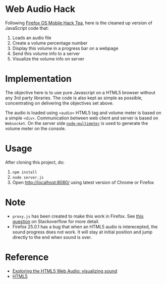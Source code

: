 Web Audio Hack
============

Following [Firefox OS Mobile Hack Tea](http://www.meetup.com/codeinvaders/events/153091982/),
here is the cleaned up version of JavaScript code that:

1. Loads an audio file
2. Create a volume percentage number
3. Display this volume in a progress bar on a webpage
4. Send this volume info to a server
5. Visualize the volume info on server

Implementation
============

The objective here is to use pure Javascript on a HTML5 browser without any 3rd party libraries.
The code is also kept as simple as possible, concentrating on delivering the objectives set above.

The audio is loaded using `<audio>` HTML5 tag and volume meter is based on a simple `<div>`.
Communication between web client and server is based on `Websocket`.  On
the server side [`node-multimeter`](https://github.com/substack/node-multimeter) is used to generate the volume meter on the console.

Usage
============

After cloning this project, do:

1. `npm install`
1. `node server.js`
1. Open [http://localhost:8080/](http://localhost:8080/) using latest version of Chrome or Firefox

Note
============

* `proxy.js` has been created to make this work in Firefox. See 
  [this question](http://stackoverflow.com/questions/20469190/createmediaelementsource-method-of-web-audio-api-in-firefox)
  on Stackoverflow for more detail.
* Firefox 25.0.1 has a bug that when an HTML5 audio is interecepted, the sound progress does not work.  It will stay at
  initial position and jump directly to the end when sound is over.

Reference
============

* [Exploring the HTML5 Web Audio: visualizing sound ](http://www.smartjava.org/content/exploring-html5-web-audio-visualizing-sound)
* [HTML5 <audio> and the Web Audio API are BFFs!](http://updates.html5rocks.com/2012/02/HTML5-audio-and-the-Web-Audio-API-are-BFFs)

